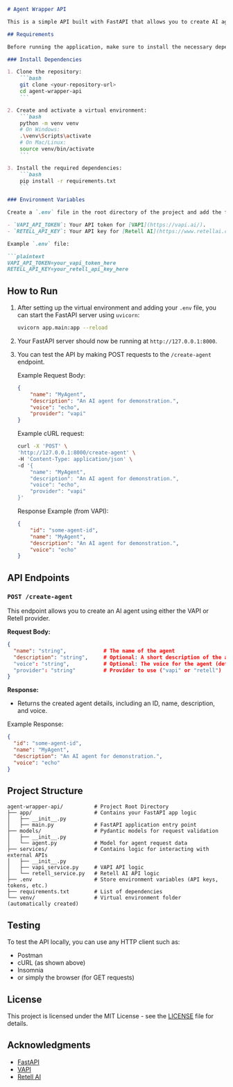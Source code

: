 ```markdown
# Agent Wrapper API

This is a simple API built with FastAPI that allows you to create AI agents using two different providers: [VAPI](https://vapi.ai/) and [Retell AI](https://www.retellai.com/). The API accepts agent configuration data and routes the requests to the respective provider.

## Requirements

Before running the application, make sure to install the necessary dependencies. The project uses Python 3.8+.

### Install Dependencies

1. Clone the repository:
    ```bash
    git clone <your-repository-url>
    cd agent-wrapper-api
    ```

2. Create and activate a virtual environment:
    ```bash
    python -m venv venv
    # On Windows:
    .\venv\Scripts\activate
    # On Mac/Linux:
    source venv/bin/activate
    ```

3. Install the required dependencies:
    ```bash
    pip install -r requirements.txt
    ```

### Environment Variables

Create a `.env` file in the root directory of the project and add the following keys:

- `VAPI_API_TOKEN`: Your API token for [VAPI](https://vapi.ai/).
- `RETELL_API_KEY`: Your API key for [Retell AI](https://www.retellai.com/).

Example `.env` file:

```plaintext
VAPI_API_TOKEN=your_vapi_token_here
RETELL_API_KEY=your_retell_api_key_here
```

## How to Run

1. After setting up the virtual environment and adding your `.env` file, you can start the FastAPI server using `uvicorn`:

    ```bash
    uvicorn app.main:app --reload
    ```

2. Your FastAPI server should now be running at `http://127.0.0.1:8000`.

3. You can test the API by making POST requests to the `/create-agent` endpoint.

    Example Request Body:
    ```json
    {
        "name": "MyAgent",
        "description": "An AI agent for demonstration.",
        "voice": "echo",
        "provider": "vapi"
    }
    ```

    Example cURL request:
    ```bash
    curl -X 'POST' \
    'http://127.0.0.1:8000/create-agent' \
    -H 'Content-Type: application/json' \
    -d '{
        "name": "MyAgent",
        "description": "An AI agent for demonstration.",
        "voice": "echo",
        "provider": "vapi"
    }'
    ```

    Response Example (from VAPI):
    ```json
    {
        "id": "some-agent-id",
        "name": "MyAgent",
        "description": "An AI agent for demonstration.",
        "voice": "echo"
    }
    ```

## API Endpoints

### `POST /create-agent`

This endpoint allows you to create an AI agent using either the VAPI or Retell provider.

**Request Body:**

```json
{
  "name": "string",            # The name of the agent
  "description": "string",     # Optional: A short description of the agent
  "voice": "string",           # Optional: The voice for the agent (default: "echo")
  "provider": "string"         # Provider to use ("vapi" or "retell")
}
```

**Response:**

- Returns the created agent details, including an ID, name, description, and voice.

Example Response:
```json
{
  "id": "some-agent-id",
  "name": "MyAgent",
  "description": "An AI agent for demonstration.",
  "voice": "echo"
}
```

## Project Structure

```
agent-wrapper-api/          # Project Root Directory
├── app/                    # Contains your FastAPI app logic
│   ├── __init__.py
│   ├── main.py             # FastAPI application entry point
├── models/                 # Pydantic models for request validation
│   ├── __init__.py
│   └── agent.py            # Model for agent request data
├── services/               # Contains logic for interacting with external APIs
│   ├── __init__.py
│   ├── vapi_service.py     # VAPI API logic
│   └── retell_service.py   # Retell AI API logic
├── .env                    # Store environment variables (API keys, tokens, etc.)
├── requirements.txt        # List of dependencies
└── venv/                   # Virtual environment folder (automatically created)
```

## Testing

To test the API locally, you can use any HTTP client such as:

- Postman
- cURL (as shown above)
- Insomnia
- or simply the browser (for GET requests)

## License

This project is licensed under the MIT License - see the [LICENSE](LICENSE) file for details.

## Acknowledgments

- [FastAPI](https://fastapi.tiangolo.com/)
- [VAPI](https://vapi.ai/)
- [Retell AI](https://www.retellai.com/)
```
